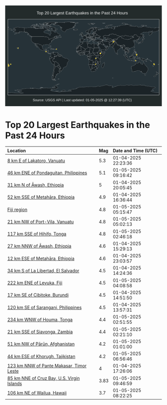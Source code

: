 ![Map](./map.png)

# Top 20 Largest Earthquakes in the Past 24 Hours

| Location | Mag | Date and Time (UTC) |
|:---|:---|:---|
| [8 km E of Lakatoro, Vanuatu](https://earthquake.usgs.gov/earthquakes/eventpage/us6000phws) | 5.3 | 01-04-2025 22:23:36 |
| [46 km ENE of Pondaguitan, Philippines](https://earthquake.usgs.gov/earthquakes/eventpage/us6000phz2) | 5.1 | 01-05-2025 09:16:42 |
| [31 km N of Āwash, Ethiopia](https://earthquake.usgs.gov/earthquakes/eventpage/us6000phw1) | 5 | 01-04-2025 20:05:45 |
| [52 km SSE of Metahāra, Ethiopia](https://earthquake.usgs.gov/earthquakes/eventpage/us6000phvc) | 4.9 | 01-04-2025 16:36:44 |
| [Fiji region](https://earthquake.usgs.gov/earthquakes/eventpage/us6000phy6) | 4.8 | 01-05-2025 05:15:47 |
| [21 km NW of Port-Vila, Vanuatu](https://earthquake.usgs.gov/earthquakes/eventpage/us6000phy5) | 4.8 | 01-05-2025 05:02:13 |
| [117 km SSE of Hihifo, Tonga](https://earthquake.usgs.gov/earthquakes/eventpage/us6000phxq) | 4.8 | 01-05-2025 02:46:18 |
| [27 km NNW of Āwash, Ethiopia](https://earthquake.usgs.gov/earthquakes/eventpage/us6000phv2) | 4.6 | 01-04-2025 15:29:13 |
| [12 km ESE of Metahāra, Ethiopia](https://earthquake.usgs.gov/earthquakes/eventpage/us6000phwv) | 4.6 | 01-04-2025 23:03:57 |
| [34 km S of La Libertad, El Salvador](https://earthquake.usgs.gov/earthquakes/eventpage/us6000phuu) | 4.5 | 01-04-2025 14:24:36 |
| [222 km ENE of Levuka, Fiji](https://earthquake.usgs.gov/earthquakes/eventpage/us6000phxz) | 4.5 | 01-05-2025 04:08:58 |
| [17 km SE of Cibitoke, Burundi](https://earthquake.usgs.gov/earthquakes/eventpage/us6000phuy) | 4.5 | 01-04-2025 14:51:50 |
| [120 km SE of Sarangani, Philippines](https://earthquake.usgs.gov/earthquakes/eventpage/us6000phut) | 4.5 | 01-04-2025 13:57:31 |
| [234 km WNW of Houma, Tonga](https://earthquake.usgs.gov/earthquakes/eventpage/us6000phxt) | 4.4 | 01-05-2025 02:51:55 |
| [21 km SSE of Siavonga, Zambia](https://earthquake.usgs.gov/earthquakes/eventpage/us6000phxm) | 4.4 | 01-05-2025 02:21:10 |
| [51 km NW of Pārūn, Afghanistan](https://earthquake.usgs.gov/earthquakes/eventpage/us6000phx6) | 4.2 | 01-05-2025 01:01:00 |
| [44 km ESE of Khorugh, Tajikistan](https://earthquake.usgs.gov/earthquakes/eventpage/us6000phyj) | 4.2 | 01-05-2025 06:56:46 |
| [123 km NNW of Pante Makasar, Timor Leste](https://earthquake.usgs.gov/earthquakes/eventpage/us6000phvp) | 4 | 01-04-2025 17:26:06 |
| [85 km NNE of Cruz Bay, U.S. Virgin Islands](https://earthquake.usgs.gov/earthquakes/eventpage/pr2025005000) | 3.83 | 01-05-2025 09:46:59 |
| [106 km NE of Wailua, Hawaii](https://earthquake.usgs.gov/earthquakes/eventpage/us6000phyr) | 3.7 | 01-05-2025 08:22:25 |
